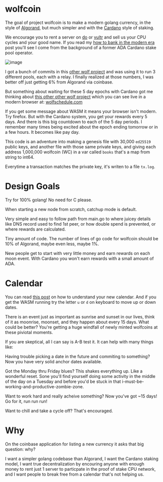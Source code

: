 # wolfcoin

The goal of project wolfcoin is to make a modern golang
currency, in the style of [Algorand](https://www.algorand.com/), but much simpler
and with the [Cardano](https://cardano.org/) style of staking.

We encourage you to rent a server on 
[do](https://m.do.co/c/560b7001e430) or [vultr](https://www.vultr.com/?ref=8507322)
and sell us your CPU cycles and your good name. If you read my [how to bank in the modern era](https://andrewarrow.substack.com/p/in-order-to-bank-in-the-modern-era) post you'll see I come from the background of a former ADA Cardano stake pool operator.

![image](https://wolfschedule.com/assets/26k.png)

I got a bunch of commits in this [other wolf project](https://github.com/andrewarrow/wolfservers/commits/main) and was using it to run 3 different pools, each with a relay.
I finally realized at those numbers, I was better off just getting 6% from Algorand via coinbase.

But something about waiting for these 5 day epochs with Cardano got me thinking about
[this other other wolf project](https://github.com/andrewarrow/wolfschedule) which you
can see live in a modern browser at: [wolfschedule.com](https://wolfschedule.com/) 

If you get some message about WASM it means your browser isn't modern. Try firefox. 
But with the Cardano system, you get your rewards every 5 days. And there is this
big countdown to each of the 5 day periods. I remember many times being
excited about the epoch ending tomorrow or in a few hours. It becomes like pay day.

This code is an adventure into making a genesis file with 30,000 `ed25519` 
public keys, and another file with those same private keys, and giving each
address 1,000,000 wolfcoin (WC) in a var called `books` that's a map from string
to int64.

Everytime a transaction matches the private key, it's writen to a file `tx.log`.

# Design Goals

Try for 100% golang! No need for C please.

When starting a new node from scratch, catchup mode is default.

Very simple and easy to follow path from main.go to where
juicey details like DNS record used to find 1st peer, or how
double spend is prevented, or where rewards are calculated.

Tiny amount of code. The number of lines of go code for wolfcoin should
be 10% of Algorand, maybe even less, maybe 1%.

New people get to start with very little money and earn rewards on
each moon event. With Cardano you won't earn rewards with a small
amount of ADA.

# Calendar

You can read [this post](https://andrewarrow.substack.com/p/moving-a-cli-to-the-browser-with) on how to understand your new calendar. And if you get the WASM running
try the letter `u` or `d` on keyboard to move up or down dates.

There is an event just as important as sunrise and sunset in our lives, think
of it as moonrise, moonset, and they happen about every 15 days. What could
be better? You're getting a huge windfall of newly minted wolfcoins at these
piviotal moments.

If you are skeptical, all I can say is A-B test it. It can help with many things like:

Having trouble picking a date in the future and commiting to something? Now you have
very solid anchor dates available.

Got the Monday thru Friday blues? This shakes everything up. Like a wonderful reset. Sone you'll find yourself doing some activity in the middle of the day on a Tuesday and before you'd be stuck in that i-must-be-working-and-productive-zombie-zone.

Want to work hard and really acheive something? Now you've got ~15 days! Go for it, run run run!

Want to chill and take a cycle off? That's encouraged.

# Why

On the coinbase application for listing a new currency it asks that big question: why?

I want a simpler golang codebase than Algorand, I want the Cardano staking model, I want true decentralization by encouring anyone with enough money to rent just 1 server to particpate in the proof of stake CPU network, and I want people to break free from
a calendar that's not helping us.

